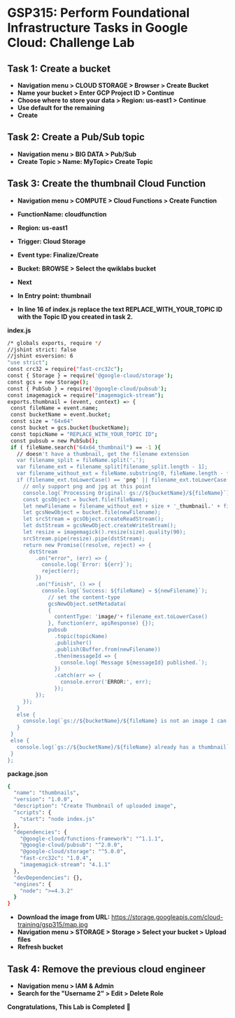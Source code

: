 # GSP315: Perform Foundational Infrastructure Tasks in Google Cloud: Challenge Lab

## Task 1: Create a bucket

- **Navigation menu > CLOUD STORAGE > Browser > Create Bucket**
- **Name your bucket > Enter GCP Project ID > Continue**
- **Choose where to store your data > Region: us-east1 > Continue**
- **Use default for the remaining**
- **Create**

## Task 2: Create a Pub/Sub topic

- **Navigation menu > BIG DATA > Pub/Sub**
- **Create Topic > Name: MyTopic> Create Topic**

## Task 3: Create the thumbnail Cloud Function

- **Navigation menu > COMPUTE > Cloud Functions > Create Function**
- **FunctionName: cloudfunction**
- **Region: us-east1** 
- **Trigger: Cloud Storage**
- **Event type: Finalize/Create** 
- **Bucket: BROWSE > Select the qwiklabs bucket**
- **Next**

 - **In Entry point: thumbnail**
 - **In line 16 of index.js replace the text REPLACE_WITH_YOUR_TOPIC ID with the Topic ID you created in task 2.**
 
 **index.js**

 ```bash
 /* globals exports, require */
//jshint strict: false
//jshint esversion: 6
"use strict";
const crc32 = require("fast-crc32c");
const { Storage } = require('@google-cloud/storage');
const gcs = new Storage();
const { PubSub } = require('@google-cloud/pubsub');
const imagemagick = require("imagemagick-stream");
exports.thumbnail = (event, context) => {
  const fileName = event.name;
  const bucketName = event.bucket;
  const size = "64x64"
  const bucket = gcs.bucket(bucketName);
  const topicName = "REPLACE_WITH_YOUR_TOPIC ID";
  const pubsub = new PubSub();
  if ( fileName.search("64x64_thumbnail") == -1 ){
    // doesn't have a thumbnail, get the filename extension
    var filename_split = fileName.split('.');
    var filename_ext = filename_split[filename_split.length - 1];
    var filename_without_ext = fileName.substring(0, fileName.length - filename_ext.length );
    if (filename_ext.toLowerCase() == 'png' || filename_ext.toLowerCase() == 'jpg'){
      // only support png and jpg at this point
      console.log(`Processing Original: gs://${bucketName}/${fileName}`);
      const gcsObject = bucket.file(fileName);
      let newFilename = filename_without_ext + size + '_thumbnail.' + filename_ext;
      let gcsNewObject = bucket.file(newFilename);
      let srcStream = gcsObject.createReadStream();
      let dstStream = gcsNewObject.createWriteStream();
      let resize = imagemagick().resize(size).quality(90);
      srcStream.pipe(resize).pipe(dstStream);
      return new Promise((resolve, reject) => {
        dstStream
          .on("error", (err) => {
            console.log(`Error: ${err}`);
            reject(err);
          })
          .on("finish", () => {
            console.log(`Success: ${fileName} → ${newFilename}`);
              // set the content-type
              gcsNewObject.setMetadata(
              {
                contentType: 'image/'+ filename_ext.toLowerCase()
              }, function(err, apiResponse) {});
              pubsub
                .topic(topicName)
                .publisher()
                .publish(Buffer.from(newFilename))
                .then(messageId => {
                  console.log(`Message ${messageId} published.`);
                })
                .catch(err => {
                  console.error('ERROR:', err);
                });
          });
      });
    }
    else {
      console.log(`gs://${bucketName}/${fileName} is not an image I can handle`);
    }
  }
  else {
    console.log(`gs://${bucketName}/${fileName} already has a thumbnail`);
  }
};
```
**package.json**
```bash
{
  "name": "thumbnails",
  "version": "1.0.0",
  "description": "Create Thumbnail of uploaded image",
  "scripts": {
    "start": "node index.js"
  },
  "dependencies": {
    "@google-cloud/functions-framework": "^1.1.1",
    "@google-cloud/pubsub": "^2.0.0",
    "@google-cloud/storage": "^5.0.0",
    "fast-crc32c": "1.0.4",
    "imagemagick-stream": "4.1.1"
  },
  "devDependencies": {},
  "engines": {
    "node": ">=4.3.2"
  }
}
```
- **Download the image from URL:** https://storage.googleapis.com/cloud-training/gsp315/map.jpg
- **Navigation menu > STORAGE > Storage > Select your bucket > Upload files**
- **Refresh bucket**

## Task 4: Remove the previous cloud engineer
- **Navigation menu > IAM & Admin**
- **Search for the "Username 2" > Edit > Delete Role**


**Congratulations, This Lab is Completed** 🤩